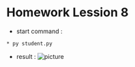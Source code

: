 # Homework Lession 8

* start command :
```cmd
* py student.py
```

* result :
![picture](result.png)



